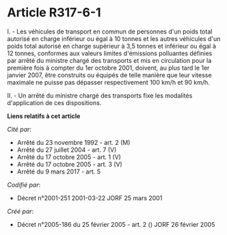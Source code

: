 # Article R317-6-1

I. - Les véhicules de transport en commun de personnes d'un poids total autorisé en charge inférieur ou égal à 10 tonnes et
les autres véhicules d'un poids total autorisé en charge supérieur à 3,5 tonnes et inférieur ou égal à 12 tonnes, conformes
aux valeurs limites d'émissions polluantes définies par arrêté du ministre chargé des transports et mis en circulation pour
la première fois à compter du 1er octobre 2001, doivent, au plus tard le 1er janvier 2007, être construits ou équipés de
telle manière que leur vitesse maximale ne puisse pas dépasser respectivement 100 km/h et 90 km/h.

II. - Un arrêté du ministre chargé des transports fixe les modalités d'application de ces dispositions.

**Liens relatifs à cet article**

_Cité par_:

  - Arrêté du 23 novembre 1992 - art. 2 (M)
  - Arrêté du 27 juillet 2004 - art. 7 (V)
  - Arrêté du 17 octobre 2005 - art. 1 (V)
  - Arrêté du 17 octobre 2005 - art. 3 (V)
  - Arrêté du 9 mars 2017 - art. 5

_Codifié par_:

  - Décret n°2001-251 2001-03-22 JORF 25 mars 2001

_Créé par_:

  - Décret n°2005-186 du 25 février 2005 - art. 2 () JORF 26 février 2005
